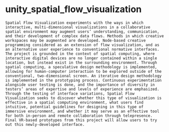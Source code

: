 # unity_spatial_flow_visualization

    Spatial Flow Visualization experiments with the ways in which interactive, multi-dimensional visualizations in a collaborative spatial environment may augment users’ understanding, communication, and their development of complex data flows. Methods in which creative workspaces may be augmented are developed. Node-based creative programming considered as an extension of flow visualization, and as an alternative user experience to conventional normative interfaces. The project is grounded in the context of spatial computing, where interactive digital devices are no longer contained within a single location, but instead exist in the surrounding environment. Through spatial computing, a speculative design methodology is implemented, allowing for human-computer interaction to be explored outside of the conventional, two-dimensional screen. An iterative design methodology is implemented in the prototyping process. Continuous experimentation alongside user testing is done, and the importance of diversity in testers’ areas of expertise and levels of experience are emphasized. Through the testing of interface variations, Spatial Flow Visualization seeks to discover whether this type of visualization is effective in a spatial computing environment, what users find intuitive, potential guidelines for designing in this type of immersive environment, and whether it may serve as an effective tool for both in-person and remote collaboration through telepresence. Final VR-based prototypes from this project will allow users to try out this newly-developed interface.
